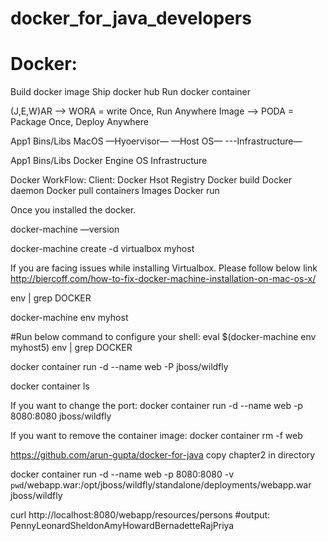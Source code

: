 # docker_for_java_developers
Docker:
=====
Build docker image
Ship docker hub
Run docker container

(J,E,W)AR —> WORA = write Once, Run Anywhere
Image —> PODA = Package Once, Deploy Anywhere

App1
Bins/Libs
MacOS
—Hyoervisor—
—Host OS—
---Infrastructure—

  
App1
Bins/Libs
Docker Engine
OS
Infrastructure

Docker WorkFlow:
Client:                        Docker Hsot                            Registry
Docker build             Docker daemon
Docker pull                containers    Images 
Docker run 
 

Once you installed the docker.

docker-machine —version

docker-machine create -d virtualbox myhost

If you are facing issues while installing Virtualbox.
Please follow below link
http://biercoff.com/how-to-fix-docker-machine-installation-on-mac-os-x/
   
 env | grep DOCKER
 
 docker-machine env myhost
 
#Run below command to configure your shell:
eval $(docker-machine env myhost5)
env | grep DOCKER

docker container run -d --name web -P jboss/wildfly

docker container ls

If you want to change the port:
docker container run -d --name web -p 8080:8080 jboss/wildfly

If you want to remove the container image:
docker container rm -f web

https://github.com/arun-gupta/docker-for-java
copy chapter2 in <username> directory
  
  docker container run -d --name web -p 8080:8080 -v `pwd`/webapp.war:/opt/jboss/wildfly/standalone/deployments/webapp.war jboss/wildfly
  
  curl http://localhost:8080/webapp/resources/persons
  #output:
<collection><person><name>Penny</name></person><person><name>Leonard</name></person><person><name>Sheldon</name></person><person><name>Amy</name></person><person><name>Howard</name></person><person><name>Bernadette</name></person><person><name>Raj</name></person><person><name>Priya</name></person></collection>
 
 
 
  
  
